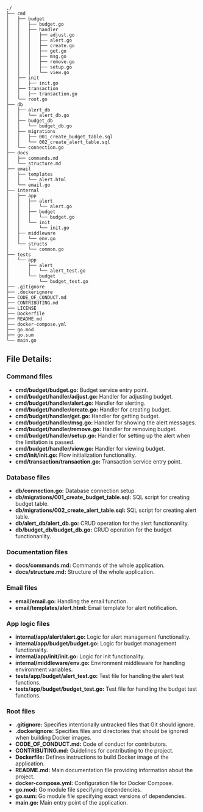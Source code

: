     ./
    ├── cmd
    │   ├── budget
    │   │   ├── budget.go
    │   │   ├── handler
    │   │   │   ├── adjust.go
    │   │   │   ├── alert.go
    │   │   │   ├── create.go
    │   │   │   ├── get.go
    │   │   │   ├── msg.go
    │   │   │   ├── remove.go
    │   │   │   ├── setup.go     
    │   │   │   └── view.go
    │   ├── init
    │   │   ├── init.go
    │   ├── transaction
    │   │   ├── transaction.go
    │   └── root.go
    ├── db
    │   ├── alert_db
    │   │   └── alert_db.go   
    │   ├── budget_db
    │   │   └── budget_db.go
    │   ├── migrations
    │   │   ├── 001_create_budget_table.sql
    │   │   └── 002_create_alert_table.sql
    │   └── connection.go
    ├── docs
    │   ├── commands.md
    │   └── structure.md
    ├── email
    │   ├── templates
    │   │   └── alert.html 
    │   └── email.go
    ├── internal
    │   ├── app
    │   │   ├── alert
    │   │   │   └── alert.go
    │   │   ├── budget
    │   │   │   └── budget.go
    │   │   └── init
    │   │       └── init.go
    │   ├── middleware
    │   │   └── env.go
    │   └── structs
    │       └── common.go
    ├── tests
    │   └── app
    │       ├── alert
    │       │   └── alert_test.go
    │       └── budget
    │           └── budget_test.go
    ├── .gitignore
    ├── .dockerignore
    ├── CODE_OF_CONDUCT.md
    ├── CONTRIBUTING.md
    ├── LICENSE
    ├── Dockerfile
    ├── README.md
    ├── docker-compose.yml
    ├── go.mod
    ├── go.sum
    └── main.go

## **File Details:**

### Command files

- **cmd/budget/budget.go:** Budget service entry point.
- **cmd/budget/handler/adjust.go:** Handler for adjusting budget.
- **cmd/budget/handler/alert.go:** Handler for alerting.
- **cmd/budget/handler/create.go:** Handler for creating budget.
- **cmd/budget/handler/get.go:** Handler for getting budget.
- **cmd/budget/handler/msg.go:** Handler for showing the alert messages.
- **cmd/budget/handler/remove.go:** Handler for removing budget.
- **cmd/budget/handler/setup.go:** Handler for setting up the alert when the limitation is passed.
- **cmd/budget/handler/view.go:** Handler for viewing budget.
- **cmd/init/init.go:** Flow initialization functionality.
- **cmd/transaction/transaction.go:** Transaction service entry point.

### Database files
- **db/connection.go:** Database connection setup.
- **db/migrations/001_create_budget_table.sql:** SQL script for creating budget table.
- **db/migrations/002_create_alert_table.sql:** SQL script for creating alert table.
- **db/alert_db/alert_db.go:** CRUD operation for the alert functionanlity.
- **db/budget_db/budget_db.go:** CRUD operation for the budget functionanlity.

### Documentation files

- **docs/commands.md:** Commands of the whole application.
- **docs/structure.md:** Structure of the whole application.

### Email files

- **email/email.go:** Handling the email function.
- **email/templates/alert.html:** Email template for alert notification.

### App logic files

- **internal/app/alert/alert.go:** Logic for alert management functionality.
- **internal/app/budget/budget.go:** Logic for budget management functionality.
- **internal/app/init/init.go:** Logic for init functionality.
- **internal/middleware/env.go:** Environment middleware for handling environment variables.
- **tests/app/budget/alert_test.go:** Test file for handling the alert test functions.
- **tests/app/budget/budget_test.go:** Test file for handling the budget test functions.

### Root files

- **.gitignore:** Specifies intentionally untracked files that Git should ignore.
- **.dockerignore:** Specifies files and directories that should be ignored when building Docker images.
- **CODE_OF_CONDUCT.md:** Code of conduct for contributors.
- **CONTRIBUTING.md:** Guidelines for contributing to the project.
- **Dockerfile:** Defines instructions to build Docker image of the application.
- **README.md:** Main documentation file providing information about the project.
- **docker-compose.yml:** Configuration file for Docker Compose.
- **go.mod:** Go module file specifying dependencies.
- **go.sum:** Go module file specifying exact versions of dependencies.
- **main.go:** Main entry point of the application.